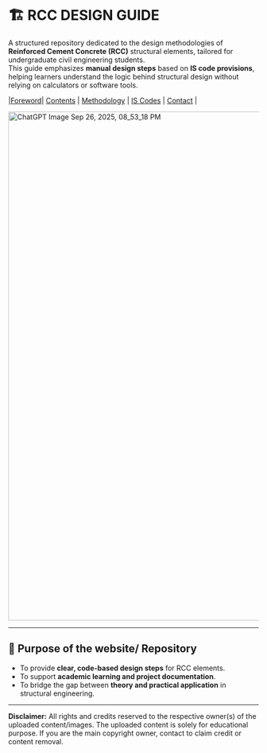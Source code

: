 # 🏗️ RCC DESIGN GUIDE 

A structured repository dedicated to the design methodologies of **Reinforced Cement Concrete (RCC)** structural elements, tailored for undergraduate civil engineering students.  
This guide emphasizes **manual design steps** based on **IS code provisions**, helping learners understand the logic behind structural design without relying on calculators or software tools.

|[Foreword]()| [Contents](Content.md) | [Methodology](Methodologies.md) | [IS Codes](IS_Code.md) | [Contact](Contact.md) |

<img width="1024" height="1024" alt="ChatGPT Image Sep 26, 2025, 08_53_18 PM" src="https://github.com/user-attachments/assets/13735fe4-4976-4555-a101-5a66a6b3c5f1" />

---

## 🎯 Purpose of the website/ Repository

- To provide **clear, code-based design steps** for RCC elements.
- To support **academic learning and project documentation**.
- To bridge the gap between **theory and practical application** in structural engineering.

---

**Disclaimer:** All rights and credits reserved to the respective owner(s) of the uploaded content/images. The uploaded content is solely for educational purpose. If you are the main copyright owner, contact to claim credit or content removal.

